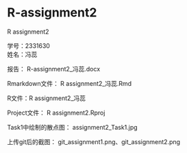 # R-assignment2
R assignment2 

学号：2331630  
姓名：冯蕊 

报告： R-assignment2_冯蕊.docx 

Rmarkdown文件： R assignment2_冯蕊.Rmd 

R文件：R assignment2_冯蕊 

Project文件： R assignment2.Rproj 
 
 
Task1中绘制的散点图： assignment2_Task1.jpg 

上传git后的截图： git_assignment1.png、git_assignment2.png 
